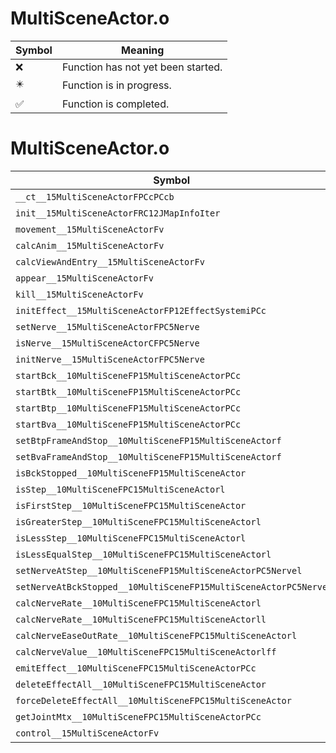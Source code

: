 # MultiSceneActor.o
| Symbol | Meaning 
| ------------- | ------------- 
| :x: | Function has not yet been started. 
| :eight_pointed_black_star: | Function is in progress. 
| :white_check_mark: | Function is completed. 


# MultiSceneActor.o
| Symbol | Decompiled? |
| ------------- | ------------- |
| `__ct__15MultiSceneActorFPCcPCcb` | :x: |
| `init__15MultiSceneActorFRC12JMapInfoIter` | :x: |
| `movement__15MultiSceneActorFv` | :x: |
| `calcAnim__15MultiSceneActorFv` | :x: |
| `calcViewAndEntry__15MultiSceneActorFv` | :x: |
| `appear__15MultiSceneActorFv` | :x: |
| `kill__15MultiSceneActorFv` | :x: |
| `initEffect__15MultiSceneActorFP12EffectSystemiPCc` | :x: |
| `setNerve__15MultiSceneActorFPC5Nerve` | :x: |
| `isNerve__15MultiSceneActorCFPC5Nerve` | :x: |
| `initNerve__15MultiSceneActorFPC5Nerve` | :x: |
| `startBck__10MultiSceneFP15MultiSceneActorPCc` | :x: |
| `startBtk__10MultiSceneFP15MultiSceneActorPCc` | :x: |
| `startBtp__10MultiSceneFP15MultiSceneActorPCc` | :x: |
| `startBva__10MultiSceneFP15MultiSceneActorPCc` | :x: |
| `setBtpFrameAndStop__10MultiSceneFP15MultiSceneActorf` | :x: |
| `setBvaFrameAndStop__10MultiSceneFP15MultiSceneActorf` | :x: |
| `isBckStopped__10MultiSceneFP15MultiSceneActor` | :x: |
| `isStep__10MultiSceneFPC15MultiSceneActorl` | :x: |
| `isFirstStep__10MultiSceneFPC15MultiSceneActor` | :x: |
| `isGreaterStep__10MultiSceneFPC15MultiSceneActorl` | :x: |
| `isLessStep__10MultiSceneFPC15MultiSceneActorl` | :x: |
| `isLessEqualStep__10MultiSceneFPC15MultiSceneActorl` | :x: |
| `setNerveAtStep__10MultiSceneFP15MultiSceneActorPC5Nervel` | :x: |
| `setNerveAtBckStopped__10MultiSceneFP15MultiSceneActorPC5Nerve` | :x: |
| `calcNerveRate__10MultiSceneFPC15MultiSceneActorl` | :x: |
| `calcNerveRate__10MultiSceneFPC15MultiSceneActorll` | :x: |
| `calcNerveEaseOutRate__10MultiSceneFPC15MultiSceneActorl` | :x: |
| `calcNerveValue__10MultiSceneFPC15MultiSceneActorlff` | :x: |
| `emitEffect__10MultiSceneFPC15MultiSceneActorPCc` | :x: |
| `deleteEffectAll__10MultiSceneFPC15MultiSceneActor` | :x: |
| `forceDeleteEffectAll__10MultiSceneFPC15MultiSceneActor` | :x: |
| `getJointMtx__10MultiSceneFPC15MultiSceneActorPCc` | :x: |
| `control__15MultiSceneActorFv` | :x: |
